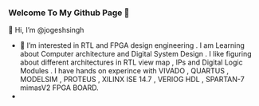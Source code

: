 ### Welcome To My Github Page 👋

👋 Hi, I’m @jogeshsingh
- 👀 I’m interested in RTL and FPGA design engineering . I am Learning about Computer architecture and Digital System Design . I like figuring about different architectures 
in RTL view map , IPs and Digital Logic Modules . I have hands on experince with VIVADO , QUARTUS , MODELSIM , PROTEUS , XILINX ISE 14.7 , VERIOG HDL , SPARTAN-7 mimasV2 FPGA BOARD. 
- 

